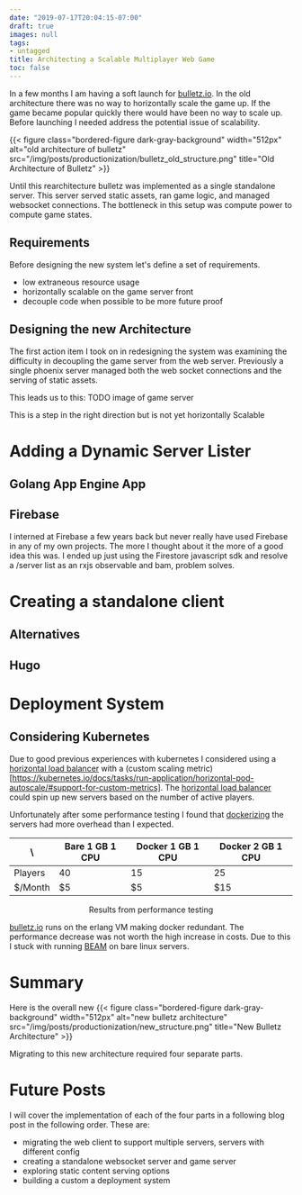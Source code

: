```yaml
---
date: "2019-07-17T20:04:15-07:00"
draft: true
images: null
tags:
- untagged
title: Architecting a Scalable Multiplayer Web Game
toc: false
---
```


In a few months I am having a soft launch for [bulletz.io](https://bulletz.io).
In the old architecture there was no way to horizontally scale the game up.
If the game became popular quickly there would have been no way to scale up.
Before launching I needed address the potential issue of scalability.

{{< figure class="bordered-figure dark-gray-background" width="512px" alt="old architecture of bulletz" src="/img/posts/productionization/bulletz_old_structure.png" title="Old Architecture of Bulletz" >}}

Until this rearchitecture bulletz was implemented as a single standalone server.
This server served static assets, ran game logic, and managed websocket connections.
The bottleneck in this setup was compute power to compute game states.

## Requirements
Before designing the new system let's define a set of requirements.
- low extraneous resource usage
- horizontally scalable on the game server front
- decouple code when possible to be more future proof 

## Designing the new Architecture
The first action item I took on in redesigning the system was examining the difficulty in decoupling the game server from the web server.
Previously a single phoenix server managed both the web socket connections and the serving of static assets.

This leads us to this:
TODO image of game server

This is a step in the right direction but is not yet horizontally Scalable

# Adding a Dynamic Server Lister
## Golang App Engine App
## Firebase
I interned at Firebase a few years back but never really have used Firebase in any of my own projects.
The more I thought about it the more of a good idea this was.
I ended up just using the Firestore javascript sdk and resolve a /server list as an rxjs observable and bam, problem solves.

# Creating a standalone client
## Alternatives
## Hugo

# Deployment System
## Considering Kubernetes
Due to good previous experiences with kubernetes I considered using a [horizontal load balancer](https://kubernetes.io/docs/tasks/run-application/horizontal-pod-autoscale-walkthrough/) with a (custom scaling metric)[https://kubernetes.io/docs/tasks/run-application/horizontal-pod-autoscale/#support-for-custom-metrics].
The [horizontal load balancer](https://kubernetes.io/docs/tasks/run-application/horizontal-pod-autoscale-walkthrough/) could spin up new servers based on the number of active players.

Unfortunately after some performance testing I found that [dockerizing](https://www.docker.com/) the servers had more overhead than I expected.

\       | Bare 1 GB 1 CPU | Docker 1 GB 1 CPU | Docker 2 GB 1 CPU |
--------|-----------------|-------------------|-------------------|
Players | 40              | 15                | 25                |
$/Month | $5              | $5                | $15               |
<center>Results from performance testing</center>

[bulletz.io](https://bulletz.io) runs on the erlang VM making docker redundant.
The performance decrease was not worth the high increase in costs.
Due to this I stuck with running [BEAM](https://en.wikipedia.org/wiki/BEAM_(Erlang_virtual_machine)) on bare linux servers.

# Summary

Here is the overall new
{{< figure class="bordered-figure dark-gray-background" width="512px" alt="new bulletz architecture" src="/img/posts/productionization/new_structure.png" title="New Bulletz Architecture" >}}

Migrating to this new architecture required four separate parts.

# Future Posts

I will cover the implementation of each of the four parts in a following blog post in the following order.
These are:
- migrating the web client to support multiple servers, servers with different config
- creating a standalone websocket server and game server
- exploring static content serving options
- building a custom a deployment system
